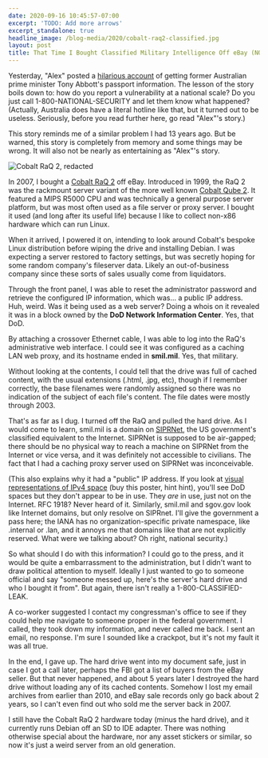 ```yaml
---
date: 2020-09-16 10:45:57-07:00
excerpt: 'TODO: Add more arrows'
excerpt_standalone: true
headline_image: /blog-media/2020/cobalt-raq2-classified.jpg
layout: post
title: That Time I Bought Classified Military Intelligence Off eBay (NOT CLICKBAIT)
---
```

Yesterday, "Alex" posted a [hilarious account](https://mango.pdf.zone/finding-former-australian-prime-minister-tony-abbotts-passport-number-on-instagram) of getting former Australian prime minister Tony Abbott's passport information. The lesson of the story boils down to: how do you report a vulnerability at a national scale? Do you just call 1-800-NATIONAL-SECURITY and let them know what happened? (Actually, Australia does have a literal hotline like that, but it turned out to be useless. Seriously, before you read further here, go read "Alex"'s story.)

This story reminds me of a similar problem I had 13 years ago. But be warned, this story is completely from memory and some things may be wrong. It will also not be nearly as entertaining as "Alex"'s story.

<img src="{{ site.url }}{{ site.baseurl }}/blog-media/2020/cobalt-raq2-classified.jpg" alt="Cobalt RaQ 2, redacted" class="img-responsive img-rounded img-lg">

In 2007, I bought a [Cobalt RaQ 2](https://en.wikipedia.org/wiki/Cobalt_RaQ) off eBay. Introduced in 1999, the RaQ 2 was the rackmount server variant of the more well known [Cobalt Qube 2](https://en.wikipedia.org/wiki/Cobalt_Qube). It featured a MIPS R5000 CPU and was technically a general purpose server platform, but was most often used as a file server or proxy server. I bought it used (and long after its useful life) because I like to collect non-x86 hardware which can run Linux.

When it arrived, I powered it on, intending to look around Cobalt's bespoke Linux distribution before wiping the drive and installing Debian. I was expecting a server restored to factory settings, but was secretly hoping for some random company's fileserver data. Likely an out-of-business company since these sorts of sales usually come from liquidators.

Through the front panel, I was able to reset the administrator password and retrieve the configured IP information, which was... a public IP address. Huh, weird.  Was it being used as a web server?  Doing a whois on it revealed it was in a block owned by the **DoD Network Information Center**. Yes, that DoD.

By attaching a crossover Ethernet cable, I was able to log into the RaQ's administrative web interface.  I could see it was configured as a caching LAN web proxy, and its hostname ended in **smil.mil**. Yes, that military.

Without looking at the contents, I could tell that the drive was full of cached content, with the usual extensions (.html, .jpg, etc), though if I remember correctly, the base filenames were randomly assigned so there was no indication of the subject of each file's content. The file dates were mostly through 2003.

That's as far as I dug.  I turned off the RaQ and pulled the hard drive.  As I would come to learn, smil.mil is a domain on [SIPRNet](https://en.wikipedia.org/wiki/SIPRNet), the US government's classified equivalent to the Internet. SIPRNet is supposed to be air-gapped; there should be no physical way to reach a machine on SIPRNet from the Internet or vice versa, and it was definitely not accessible to civilians.  The fact that I had a caching proxy server used on SIPRNet was inconceivable.

(This also explains why it had a "public" IP address. If you look at [visual representations of IPv4 space](https://vad.solutions/ipmap/) (buy this poster, hint hint), you'll see DoD spaces but they don't appear to be in use. They *are* in use, just not on the Internet. RFC 1918? Never heard of it. Similarly, smil.mil and sgov.gov look like Internet domains, but only resolve on SIPRnet. I'll give the government a pass here; the IANA has no organization-specific private namespace, like .internal or .lan, and it annoys me that domains like that are not explicitly reserved. What were we talking about? Oh right, national security.)

So what should I do with this information?  I could go to the press, and it would be quite a embarrassment to the administration, but I didn't want to draw political attention to myself.  Ideally I just wanted to go to someone official and say "someone messed up, here's the server's hard drive and who I bought it from". But again, there isn't really a 1-800-CLASSIFIED-LEAK.

A co-worker suggested I contact my congressman's office to see if they could help me navigate to someone proper in the federal government. I called, they took down my information, and never called me back.  I sent an email, no response. I'm sure I sounded like a crackpot, but it's not my fault it was all true.

In the end, I gave up. The hard drive went into my document safe, just in case I got a call later, perhaps the FBI got a list of buyers from the eBay seller.  But that never happened, and about 5 years later I destroyed the hard drive without loading any of its cached contents.  Somehow I lost my email archives from earlier than 2010, and eBay sale records only go back about 2 years, so I can't even find out who sold me the server back in 2007.

I still have the Cobalt RaQ 2 hardware today (minus the hard drive), and it currently runs Debian off an SD to IDE adapter. There was nothing otherwise special about the hardware, nor any asset stickers or similar, so now it's just a weird server from an old generation.
